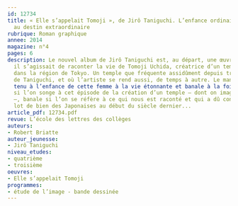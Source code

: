 ```yaml
---
id: 12734
title: « Elle s’appelait Tomoji », de Jirô Taniguchi. L’enfance ordinaire d’une femme
  au destin extraordinaire
rubrique: Roman graphique
annee: 2014
magazine: n°4
pages: 6
description: Le nouvel album de Jirô Taniguchi est, au départ, une œuvre de commande :
  il s’agissait de raconter la vie de Tomoji Uchida, créatrice d’un temple bouddhiste
  dans la région de Tokyo. Un temple que fréquente assidûment depuis trente ans l’épouse
  de Taniguchi, et où l’artiste se rend aussi, de temps à autre. Le mangaka s’en est
  tenu à l’enfance de cette femme à la vie étonnante et banale à la fois : étonnante
  si l’on songe à cet épisode de la création d’un temple – dont on imagine les difficultés
  –, banale si l’on se réfère à ce qui nous est raconté et qui a dû constituer le
  lot de bien des Japonaises au début du siècle dernier...
article_pdf: 12734.pdf
revue: L’école des lettres des collèges
auteurs:
- Robert Briatte
auteur_jeunesse:
- Jirô Taniguchi
niveau_etudes:
- quatrième
- troisième
oeuvres:
- Elle s’appelait Tomoji
programmes:
- étude de l’image - bande dessinée
---
```

